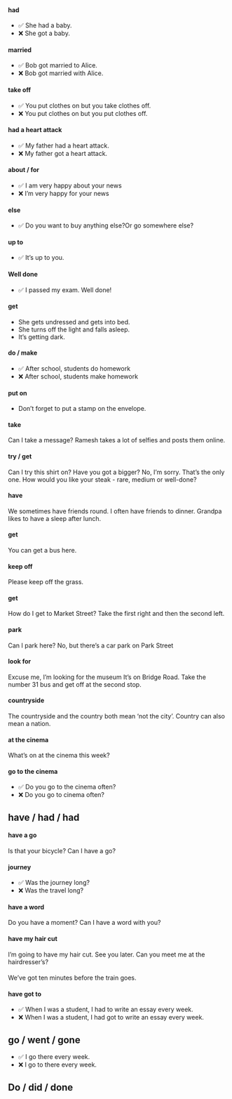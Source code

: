
#### had
- &#9989; She had a baby.
- &#10060; She got a baby.

#### married
- &#9989; Bob got married to Alice.
- &#10060; Bob got married with Alice.

#### take off
- &#9989; You put clothes on but you take clothes off.
- &#10060; You put clothes on but you put clothes off.

#### had a heart attack
- &#9989; My father had a heart attack.
- &#10060; My father got a heart attack.

#### about / for
- &#9989; I am very happy about your news
- &#10060; I’m very happy for your news


#### else
- &#9989; Do you want to buy anything else?Or go somewhere else?


#### up to
- &#9989; It’s up to you. 


#### Well done
- &#9989; I passed my exam. Well done!

#### get
- She gets undressed and gets into bed.
- She turns off the light and falls asleep.
- It’s getting dark.


#### do / make
- &#9989; After school, students do homework
- &#10060; After school, students make homework

#### put on
- Don’t forget to put a stamp on the envelope.

#### take
Can I take a message?
Ramesh takes a lot of selfies and posts them online.

#### try / get
Can I try this shirt on?
Have you got a bigger?
No, I’m sorry. That’s the only one.
How would you like your steak - rare, medium or well-done?

#### have
We sometimes have friends round.
I often have friends to dinner.
Grandpa likes to have a sleep after lunch.


#### get
You can get a bus here.

####  keep off
Please keep off the grass.

####  get
How do I get to Market Street?
Take the first right and then the second left.

####  park

Can I park here?
No, but there’s a car park on Park Street

#### look for

Excuse me, I’m looking for the museum
It’s on Bridge Road. Take the number 31 bus and get off at the second stop.

#### countryside

The countryside and the country both mean ‘not the city’. Country can also mean a nation.

#### at the cinema

What’s on at the cinema this week?

#### go to the cinema

- &#9989; Do you go to the cinema often?
- &#10060; Do you go to cinema often?




## have / had / had

#### have a go

Is that your bicycle? Can I have a go?

#### journey

- &#9989; Was the journey long?
- &#10060; Was the travel long?

#### have a word

Do you have a moment?
Can I have a word with you?

#### have my hair cut

I’m going to have my hair cut. See you later. Can you meet me at the hairdresser’s?

#### 

We’ve got ten minutes before the train goes.

#### have got to

- &#9989; When I was a student, I had to write an essay every week.
- &#10060; When I was a student, I had got to write an essay every week.




## go / went / gone


- &#9989; I go there every week.
- &#10060; I go to there every week.




## Do / did / done 



#### 
#### 
#### 
#### 
#### 
#### 
#### 
#### 
#### 
#### 
#### 
#### 
#### 
#### 
#### 
#### 
#### 
#### 
#### 
#### 
#### 

#### 
#### 
#### 
#### 
#### 

#### 

#### 
#### 
#### 
#### 
#### 
#### 